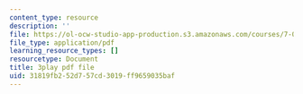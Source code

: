```yaml
---
content_type: resource
description: ''
file: https://ol-ocw-studio-app-production.s3.amazonaws.com/courses/7-016-introductory-biology-fall-2018/31819fb252d757cd3019ff9659035baf_oOya3cFmAMc.pdf
file_type: application/pdf
learning_resource_types: []
resourcetype: Document
title: 3play pdf file
uid: 31819fb2-52d7-57cd-3019-ff9659035baf
---
```

